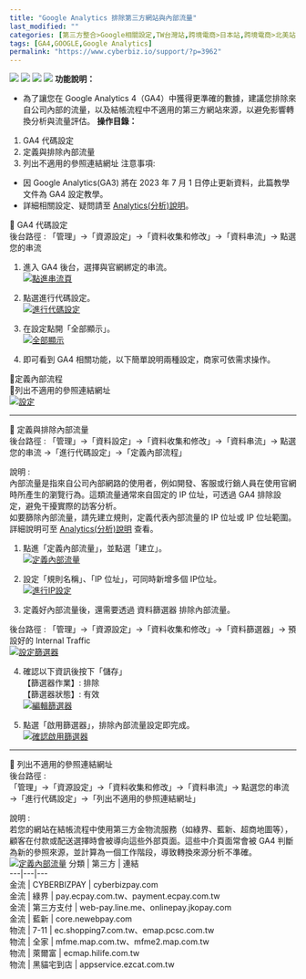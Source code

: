 ```yaml
---
title: "Google Analytics 排除第三方網站與內部流量"
last_modified: ""
categories: [第三方整合>Google相關設定,TW台灣站,跨境電商>日本站,跨境電商>北美站]
tags: [GA4,GOOGLE,Google Analytics]
permalink: "https://www.cyberbiz.io/support/?p=3962"
---
```


![](https://www.cyberbiz.io/support/wp-content/uploads/適用站別.png)
[![](https://www.cyberbiz.io/support/wp-content/uploads/台灣站.png)](https://www.cyberbiz.io/support/?page_id=2490)
[![](https://www.cyberbiz.io/support/wp-content/uploads/北美站.png)](https://www.cyberbiz.io/support/?page_id=32080)
[![](https://www.cyberbiz.io/support/wp-content/uploads/日本站.png)]() **功能說明：**  

* 為了讓您在 Google Analytics 4（GA4）中獲得更準確的數據，建議您排除來自公司內部的流量，以及結帳流程中不適用的第三方網站來源，以避免影響轉換分析與流量評估。
**操作目錄：**

1. GA4 代碼設定
2. 定義與排除內部流量
3. 列出不適用的參照連結網址
注意事項:  

* 因 Google Analytics(GA3) 將在  2023 年 7 月 1 日停止更新資料，此篇教學文件為 GA4 設定教學。
* 詳細相關設定、疑問請至 [Analytics(分析)說明](https://support.google.com/analytics/?hl=zh-Hant#topic=10737980)。

📌 GA4 代碼設定  
後台路徑 : 「管理」→「資源設定」→「資料收集和修改」→「資料串流」→ 點選您的串流  


1. 進入 GA4 後台，選擇與官網綁定的串流。  
[![點進串流頁](https://www.cyberbiz.io/support/wp-content/uploads/Google-Analytics-：串接教學11.png)](https://www.cyberbiz.io/support/wp-content/uploads/Google-Analytics-：串接教學11.png)



2. 點選進行代碼設定。  
[![進行代碼設定](https://www.cyberbiz.io/support/wp-content/uploads/Google-Analytics-第三方金物流-流量排除02.png)](https://www.cyberbiz.io/support/wp-content/uploads/Google-Analytics-第三方金物流-流量排除02.png)



3. 在設定點開「全部顯示」。  
[![全部顯示](https://www.cyberbiz.io/support/wp-content/uploads/Google-Analytics-第三方金物流-流量排除03.png)](https://www.cyberbiz.io/support/wp-content/uploads/Google-Analytics-第三方金物流-流量排除03.png)



4. 即可看到 GA4 相關功能，以下簡單說明兩種設定，商家可依需求操作。  

📍定義內部流程  
📍列出不適用的參照連結網址  
[![設定](https://www.cyberbiz.io/support/wp-content/uploads/Google-Analytics-第三方金物流-流量排除04.png)](https://www.cyberbiz.io/support/wp-content/uploads/Google-Analytics-第三方金物流-流量排除04.png)




* * *

📍 定義與排除內部流量  
後台路徑 :  「管理」→「資料設定」→「資料收集和修改」→「資料串流」→ 點選您的串流 →「進行代碼設定」→「定義內部流程」  

說明 :  
內部流量是指來自公司內部網路的使用者，例如開發、客服或行銷人員在使用官網時所產生的瀏覽行為。這類流量通常來自固定的 IP 位址，可透過 GA4
排除設定，避免干擾實際的訪客分析。  
如要篩除內部流量，請先建立規則，定義代表內部流量的 IP 位址或 IP 位址範圍。 詳細說明可至
[Analytics(分析)說明](https://support.google.com/analytics/answer/10104470?hl=zh-Hant) 查看。  


1. 點進「定義內部流量」，並點選「建立」。  
[![定義內部流量](https://www.cyberbiz.io/support/wp-content/uploads/Google-Analytics-第三方金物流-流量排除05.png)](https://www.cyberbiz.io/support/wp-content/uploads/Google-Analytics-第三方金物流-流量排除05.png)



2. 設定「規則名稱」、「IP 位址」，可同時新增多個 IP位址。  
[![進行IP設定](https://www.cyberbiz.io/support/wp-content/uploads/Google-Analytics-第三方金物流-流量排除06.png)](https://www.cyberbiz.io/support/wp-content/uploads/Google-Analytics-第三方金物流-流量排除06.png)



3. 定義好內部流量後，還需要透過 資料篩選器 排除內部流量。  

後台路徑 :  「管理」→「資源設定」→「資料收集和修改」→「資料篩選器」→ 預設好的 Internal Traffic  
[![設定篩選器](https://www.cyberbiz.io/support/wp-content/uploads/Google-Analytics-第三方金物流-流量排除07.png)](https://www.cyberbiz.io/support/wp-content/uploads/Google-Analytics-第三方金物流-流量排除07.png)



4. 確認以下資訊後按下「儲存」  
【篩選器作業】: 排除  
【篩選器狀態】: 有效  
[![編輯篩選器](https://www.cyberbiz.io/support/wp-content/uploads/Google-Analytics-第三方金物流-流量排除08.png)](https://www.cyberbiz.io/support/wp-content/uploads/Google-Analytics-第三方金物流-流量排除08.png)



5. 點選「啟用篩選器」，排除內部流量設定即完成。   
[![確認啟用篩選器](https://www.cyberbiz.io/support/wp-content/uploads/Google-Analytics-第三方金物流-流量排除09.png)](https://www.cyberbiz.io/support/wp-content/uploads/Google-Analytics-第三方金物流-流量排除09.png)




* * *

📍 列出不適用的參照連結網址  
後台路徑 :  
「管理」→「資源設定」→「資料收集和修改」→「資料串流」→ 點選您的串流 →「進行代碼設定」→「列出不適用的參照連結網址」  

說明 :  
若您的網站在結帳流程中使用第三方金物流服務（如綠界、藍新、超商地圖等），顧客在付款或配送選擇時會被導向這些外部頁面。這些中介頁面常會被 GA4
判斷為新的參照來源，並計算為一個工作階段，導致轉換來源分析不準確。  
[![定義內部流量](https://www.cyberbiz.io/support/wp-content/uploads/Google-Analytics-第三方金物流-流量排除10.png)](https://www.cyberbiz.io/support/wp-content/uploads/Google-Analytics-第三方金物流-流量排除10.png) 分類 | 第三方 | 連結  
---|---|---  
金流 | CYBERBIZPAY | cyberbizpay.com  
金流 | 綠界 | pay.ecpay.com.tw、payment.ecpay.com.tw  
金流 | 第三方支付 | web-pay.line.me、onlinepay.jkopay.com  
金流 | 藍新 | core.newebpay.com   
物流 | 7-11 | ec.shopping7.com.tw、emap.pcsc.com.tw   
物流 | 全家 | mfme.map.com.tw、mfme2.map.com.tw   
物流 | 萊爾富 | ecmap.hilife.com.tw  
物流 | 黑貓宅到店 | appservice.ezcat.com.tw 

